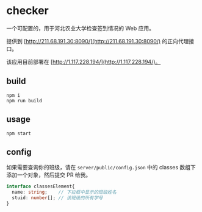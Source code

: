 # checker

一个可配置的，用于河北农业大学检查签到情况的 Web 应用。

提供到 [http://211.68.191.30:8090/](http://211.68.191.30:8090/) 的正向代理接口。

该应用目前部署在 [http://1.117.228.194/](http://1.117.228.194/)。

## build

```shell
npm i
npm run build
```

## usage

```shell
npm start
```

## config

如果需要查询你的班级，请在 `server/public/config.json` 中的 classes 数组下添加一个对象，然后提交 PR 给我。

```ts
interface classesElement{
  name: string;    // 下拉框中显示的班级姓名
  stuid: number[]; // 该班级的所有学号
}
```
